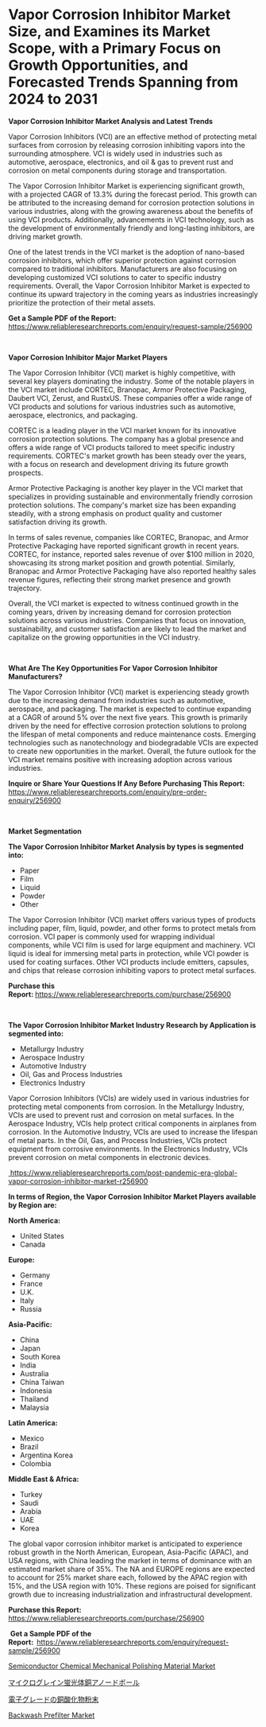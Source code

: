 <p><h1>Vapor Corrosion Inhibitor Market Size, and Examines its Market Scope, with a Primary Focus on Growth Opportunities, and Forecasted Trends Spanning from 2024 to 2031</h1></p><p><strong>Vapor Corrosion Inhibitor Market Analysis and Latest Trends</strong></p>
<p><p>Vapor Corrosion Inhibitors (VCI) are an effective method of protecting metal surfaces from corrosion by releasing corrosion inhibiting vapors into the surrounding atmosphere. VCI is widely used in industries such as automotive, aerospace, electronics, and oil & gas to prevent rust and corrosion on metal components during storage and transportation.</p><p>The Vapor Corrosion Inhibitor Market is experiencing significant growth, with a projected CAGR of 13.3% during the forecast period. This growth can be attributed to the increasing demand for corrosion protection solutions in various industries, along with the growing awareness about the benefits of using VCI products. Additionally, advancements in VCI technology, such as the development of environmentally friendly and long-lasting inhibitors, are driving market growth.</p><p>One of the latest trends in the VCI market is the adoption of nano-based corrosion inhibitors, which offer superior protection against corrosion compared to traditional inhibitors. Manufacturers are also focusing on developing customized VCI solutions to cater to specific industry requirements. Overall, the Vapor Corrosion Inhibitor Market is expected to continue its upward trajectory in the coming years as industries increasingly prioritize the protection of their metal assets.</p></p>
<p><strong>Get a Sample PDF of the Report:&nbsp;</strong> <a href="https://www.reliableresearchreports.com/enquiry/request-sample/256900">https://www.reliableresearchreports.com/enquiry/request-sample/256900</a></p>
<p>&nbsp;</p>
<p><strong>Vapor Corrosion Inhibitor Major Market Players</strong></p>
<p><p>The Vapor Corrosion Inhibitor (VCI) market is highly competitive, with several key players dominating the industry. Some of the notable players in the VCI market include CORTEC, Branopac, Armor Protective Packaging, Daubert VCI, Zerust, and RustxUS. These companies offer a wide range of VCI products and solutions for various industries such as automotive, aerospace, electronics, and packaging.</p><p>CORTEC is a leading player in the VCI market known for its innovative corrosion protection solutions. The company has a global presence and offers a wide range of VCI products tailored to meet specific industry requirements. CORTEC's market growth has been steady over the years, with a focus on research and development driving its future growth prospects.</p><p>Armor Protective Packaging is another key player in the VCI market that specializes in providing sustainable and environmentally friendly corrosion protection solutions. The company's market size has been expanding steadily, with a strong emphasis on product quality and customer satisfaction driving its growth.</p><p>In terms of sales revenue, companies like CORTEC, Branopac, and Armor Protective Packaging have reported significant growth in recent years. CORTEC, for instance, reported sales revenue of over $100 million in 2020, showcasing its strong market position and growth potential. Similarly, Branopac and Armor Protective Packaging have also reported healthy sales revenue figures, reflecting their strong market presence and growth trajectory.</p><p>Overall, the VCI market is expected to witness continued growth in the coming years, driven by increasing demand for corrosion protection solutions across various industries. Companies that focus on innovation, sustainability, and customer satisfaction are likely to lead the market and capitalize on the growing opportunities in the VCI industry.</p></p>
<p>&nbsp;</p>
<p><strong>What Are The Key Opportunities For Vapor Corrosion Inhibitor Manufacturers?</strong></p>
<p><p>The Vapor Corrosion Inhibitor (VCI) market is experiencing steady growth due to the increasing demand from industries such as automotive, aerospace, and packaging. The market is expected to continue expanding at a CAGR of around 5% over the next five years. This growth is primarily driven by the need for effective corrosion protection solutions to prolong the lifespan of metal components and reduce maintenance costs. Emerging technologies such as nanotechnology and biodegradable VCIs are expected to create new opportunities in the market. Overall, the future outlook for the VCI market remains positive with increasing adoption across various industries.</p></p>
<p><strong>Inquire or Share Your Questions If Any Before Purchasing This Report:</strong> <a href="https://www.reliableresearchreports.com/enquiry/pre-order-enquiry/256900">https://www.reliableresearchreports.com/enquiry/pre-order-enquiry/256900</a></p>
<p>&nbsp;</p>
<p><strong>Market Segmentation</strong></p>
<p><strong>The Vapor Corrosion Inhibitor Market Analysis by types is segmented into:</strong></p>
<p><ul><li>Paper</li><li>Film</li><li>Liquid</li><li>Powder</li><li>Other</li></ul></p>
<p><p>The Vapor Corrosion Inhibitor (VCI) market offers various types of products including paper, film, liquid, powder, and other forms to protect metals from corrosion. VCI paper is commonly used for wrapping individual components, while VCI film is used for large equipment and machinery. VCI liquid is ideal for immersing metal parts in protection, while VCI powder is used for coating surfaces. Other VCI products include emitters, capsules, and chips that release corrosion inhibiting vapors to protect metal surfaces.</p></p>
<p><strong>Purchase this Report:&nbsp;</strong><a href="https://www.reliableresearchreports.com/purchase/256900">https://www.reliableresearchreports.com/purchase/256900</a></p>
<p>&nbsp;</p>
<p><strong>The Vapor Corrosion Inhibitor Market Industry Research by Application is segmented into:</strong></p>
<p><ul><li>Metallurgy Industry</li><li>Aerospace Industry</li><li>Automotive Industry</li><li>Oil, Gas and Process Industries</li><li>Electronics Industry</li></ul></p>
<p><p>Vapor Corrosion Inhibitors (VCIs) are widely used in various industries for protecting metal components from corrosion. In the Metallurgy Industry, VCIs are used to prevent rust and corrosion on metal surfaces. In the Aerospace Industry, VCIs help protect critical components in airplanes from corrosion. In the Automotive Industry, VCIs are used to increase the lifespan of metal parts. In the Oil, Gas, and Process Industries, VCIs protect equipment from corrosive environments. In the Electronics Industry, VCIs prevent corrosion on metal components in electronic devices.</p></p>
<p><a href="https://www.reliableresearchreports.com/post-pandemic-era-global-vapor-corrosion-inhibitor-market-r256900">&nbsp;https://www.reliableresearchreports.com/post-pandemic-era-global-vapor-corrosion-inhibitor-market-r256900</a></p>
<p><strong>In terms of Region, the Vapor Corrosion Inhibitor Market Players available by Region are:</strong></p>
<p>
    <p> <strong> North America: </strong>
        <ul>
            <li>United States</li>
            <li>Canada</li>
        </ul>
        </p> 
    <p> <strong> Europe: </strong>
        <ul>
            <li>Germany</li>
            <li>France</li>
            <li>U.K.</li>
            <li>Italy</li>
            <li>Russia</li>
        </ul>
        </p> 
    <p> <strong> Asia-Pacific: </strong>
        <ul>
            <li>China</li>
            <li>Japan</li>
            <li>South Korea</li>
            <li>India</li>
            <li>Australia</li>
            <li>China Taiwan</li>
            <li>Indonesia</li>
            <li>Thailand</li>
            <li>Malaysia</li>
        </ul>
        </p> 
    <p> <strong> Latin America: </strong>
        <ul>
            <li>Mexico</li>
            <li>Brazil</li>
            <li>Argentina Korea</li>
            <li>Colombia</li>
        </ul>
        </p> 
    <p> <strong> Middle East & Africa: </strong>
        <ul>
            <li>Turkey</li>
            <li>Saudi</li>
            <li>Arabia</li>
            <li>UAE</li>
            <li>Korea</li>
        </ul>
    </p>
    </p>
<p><p>The global vapor corrosion inhibitor market is anticipated to experience robust growth in the North American, European, Asia-Pacific (APAC), and USA regions, with China leading the market in terms of dominance with an estimated market share of 35%. The NA and EUROPE regions are expected to account for 25% market share each, followed by the APAC region with 15%, and the USA region with 10%. These regions are poised for significant growth due to increasing industrialization and infrastructural development.</p></p>
<p><strong>Purchase this Report: </strong><a href="https://www.reliableresearchreports.com/purchase/256900">https://www.reliableresearchreports.com/purchase/256900</a></p>
<p>&nbsp;<strong>Get a Sample PDF of the Report:&nbsp;&nbsp;</strong><a href="https://www.reliableresearchreports.com/enquiry/request-sample/256900">https://www.reliableresearchreports.com/enquiry/request-sample/256900</a></p>
<p><strong></strong></p>
<p><p><a href="https://github.com/EbonyHane1955/Market-Research-Report-List-1/blob/main/semiconductor-chemical-mechanical-polishing-material-market.md">Semiconductor Chemical Mechanical Polishing Material Market</a></p><p><a href="https://github.com/xnljig2898992/Market-Research-Report-List-2/blob/main/5404323118877.md">マイクログレイン蛍光体銅アノードボール</a></p><p><a href="https://github.com/adcxff01450218/Market-Research-Report-List-2/blob/main/2941996118878.md">電子グレードの銅酸化物粉末</a></p><p><a href="https://github.com/kathiaseamanalvaradovlprc2h/Market-Research-Report-List-2/blob/main/backwash-prefilter-market.md">Backwash Prefilter Market</a></p></p>